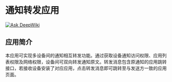 # 通知转发应用
[![Ask DeepWiki](https://deepwiki.com/badge.svg)](https://deepwiki.com/xzy-nine/Notification-Relay)
## 应用简介
本应用可实现多设备间的通知相互转发功能。通过获取设备通知访问权限、应用列表权限及网络权限，设备间可双向转发通知原文。转发消息包含原通知的应用跳转接口，若接收设备安装了对应应用，点击转发消息即可跳转至与发送方一致的应用页面。



